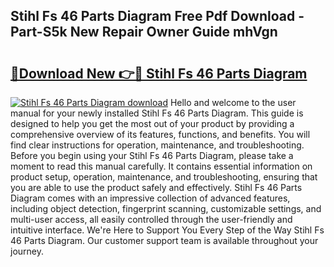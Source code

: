## Stihl Fs 46 Parts Diagram Free Pdf Download - Part-S5k New Repair Owner Guide mhVgn

# <h2><a href="http://dfu606.blite.top/?on=Stihl+Fs+46+Parts+Diagram">🔗Download New 👉🔴 Stihl Fs 46 Parts Diagram</a></h2>

[![Stihl Fs 46 Parts Diagram download](https://i.imgur.com/lujVjoI.png)](http://dfu606.blite.top/?on=Stihl+Fs+46+Parts+Diagram)
Hello and welcome to the user manual for your newly installed Stihl Fs 46 Parts Diagram. This guide is designed to help you get the most out of your product by providing a comprehensive overview of its features, functions, and benefits. You will find clear instructions for operation, maintenance, and troubleshooting. Before you begin using your Stihl Fs 46 Parts Diagram, please take a moment to read this manual carefully. It contains essential information on product setup, operation, maintenance, and troubleshooting, ensuring that you are able to use the product safely and effectively. Stihl Fs 46 Parts Diagram comes with an impressive collection of advanced features, including object detection, fingerprint scanning, customizable settings, and multi-user access, all easily controlled through the user-friendly and intuitive interface. We're Here to Support You Every Step of the Way Stihl Fs 46 Parts Diagram. Our customer support team is available throughout your journey.
